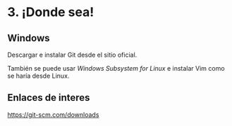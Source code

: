 
# 3. ¡Donde sea!

## Windows

Descargar e instalar Git desde el sitio oficial.

También se puede usar *Windows Subsystem for Linux* e
instalar Vim como se haría desde Linux.

## Enlaces de interes

https://git-scm.com/downloads

